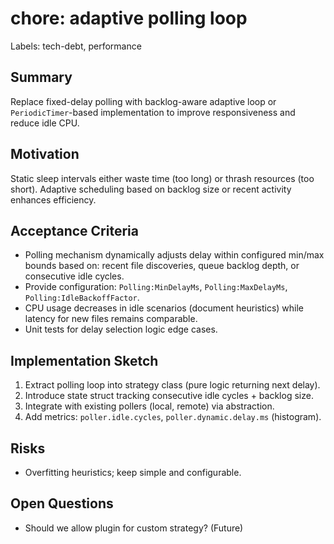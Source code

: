 # chore: adaptive polling loop

Labels: tech-debt, performance

## Summary

Replace fixed-delay polling with backlog-aware adaptive loop or `PeriodicTimer`-based implementation to improve responsiveness and reduce idle CPU.

## Motivation

Static sleep intervals either waste time (too long) or thrash resources (too short). Adaptive scheduling based on backlog size or recent activity enhances efficiency.

## Acceptance Criteria

- Polling mechanism dynamically adjusts delay within configured min/max bounds based on: recent file discoveries, queue backlog depth, or consecutive idle cycles.
- Provide configuration: `Polling:MinDelayMs`, `Polling:MaxDelayMs`, `Polling:IdleBackoffFactor`.
- CPU usage decreases in idle scenarios (document heuristics) while latency for new files remains comparable.
- Unit tests for delay selection logic edge cases.

## Implementation Sketch

1. Extract polling loop into strategy class (pure logic returning next delay).
2. Introduce state struct tracking consecutive idle cycles + backlog size.
3. Integrate with existing pollers (local, remote) via abstraction.
4. Add metrics: `poller.idle.cycles`, `poller.dynamic.delay.ms` (histogram).

## Risks

- Overfitting heuristics; keep simple and configurable.

## Open Questions

- Should we allow plugin for custom strategy? (Future)

